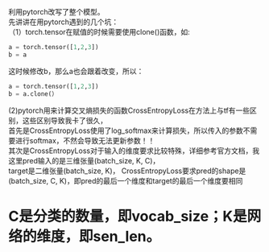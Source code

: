 利用pytorch改写了整个模型。  
先讲讲在用pytorch遇到的几个坑：   
（1）torch.tensor在赋值的时候需要使用clone()函数，如:
```python
a = torch.tensor([1,2,3])
b = a
```
这时候修改b，那么a也会跟着改变，所以：
```python
a = torch.tensor([1,2,3])
b = a.clone(）
```

(2)pytorch用来计算交叉熵损失的函数CrossEntropyLoss在方法上与tf有一些区别，这些区别导致我卡了很久，  
首先是CrossEntropyLoss使用了log_softmax来计算损失，所以传入的参数不需要进行softmax，不然会导致无法更新参数！！  
其次是CrossEntropyLoss对于输入的维度要求比较特殊，详细参考官方文档，我这里pred输入的是三维张量(batch_size, K, C)，  
target是二维张量(batch_size, K)， CrossEntropyLoss要求pred的shape是(batch_size, C, K)，即pred的最后一个维度和target的最后一个维度要相同  
# C是分类的数量，即vocab_size；K是网络的维度，即sen_len。
